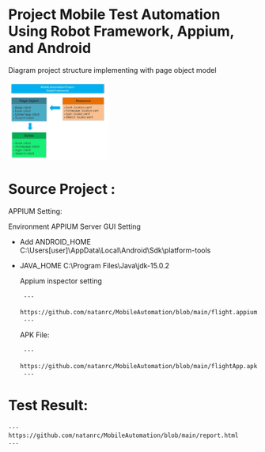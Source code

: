 # Project Mobile Test Automation Using Robot Framework, Appium, and Android
Diagram project structure implementing with page object model

<img src="https://github.com/natanrc/MobileAutomation/blob/main/StructureRobot_framework.JPG" width="40%">
         
# Source Project :

  APPIUM Setting:

  Environment APPIUM Server GUI Setting
  - Add ANDROID_HOME C:\Users\[user]\AppData\Local\Android\Sdk\platform-tools
  - JAVA_HOME C:\Program Files\Java\jdk-15.0.2
  
    Appium inspector setting
    
         ---
         https://github.com/natanrc/MobileAutomation/blob/main/flight.appiumsession
         ---
   
    APK File: 
    
         ---
         https://github.com/natanrc/MobileAutomation/blob/main/flightApp.apk
         --- 
    
# Test Result:

    ---
    https://github.com/natanrc/MobileAutomation/blob/main/report.html
    ---
  

